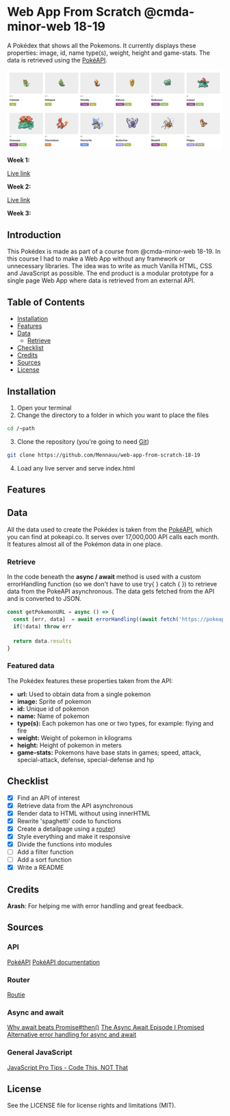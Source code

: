 # Web App From Scratch @cmda-minor-web 18-19

A Pokédex that shows all the Pokemons. It currently displays these properties: image, id, name type(s), weight, height and game-stats. The data is retrieved using the [PokéAPI](https://pokeapi.co/).

![preview](week1/public/images/preview.png)

**Week 1:**
<!-- Add a link to your live demo in Github Pages 🌐-->
[Live link](https://mennauu.github.io/web-app-from-scratch-18-19/week1)

**Week 2:**
<!-- Add a link to your live demo in Github Pages 🌐-->
[Live link](https://mennauu.github.io/web-app-from-scratch-18-19/week2)

**Week 3:**
<!-- ☝️ replace this description with a description of your own work -->
## Introduction
This Pokédex is made as part of a course from @cmda-minor-web 18-19. In this course I had to make a Web App without any framework or unnecessary libraries. The idea was to write as much Vanilla HTML, CSS and JavaScript as possible. The end product is a modular prototype for a single page Web App where data is retrieved from an external API.

<!-- Maybe a table of contents here? 📚 -->
## Table of Contents

- [Installation](#installation)
- [Features](#interaction)
- [Data](#data)
  - [Retrieve](#retrieve)
- [Checklist](#checklist)
- [Credits](#credits)
- [Sources](#sources)
- [License](#license)

<!-- How about a section that describes how to install this project? 🤓 -->
## Installation
1. Open your terminal
2. Change the directory to a folder in which you want to place the files
```bash
cd /~path
```
3. Clone the repository (you're going to need [Git](https://www.linode.com/docs/development/version-control/how-to-install-git-on-linux-mac-and-windows/))
```bash
git clone https://github.com/Mennauu/web-app-from-scratch-18-19
```
4. Load any live server and serve index.html

<!-- ...but how does one use this project? What are its features 🤔 -->
## Features

<!-- What external data source is featured in your project and what are its properties 🌠 -->
## Data
All the data used to create the Pokédex is taken from the [PokéAPI](pokeapi.co), which you can find at pokeapi.co. It serves over 17,000,000 API calls each month. It features almost all of the Pokémon data in one place.

### Retrieve
In the code beneath the **async / await** method is used with a custom errorHandling function (so we don't have to use try{ } catch { }) to retrieve data from the PokeAPI asynchronous. The data gets fetched from the API and is converted to JSON.

```Javascript
const getPokemonURL = async () => {
  const [err, data]  = await errorHandling((await fetch('https://pokeapi.co/api/v2/pokemon/?limit=20')).json())
  if(!data) throw err
  
  return data.results
}
```

### Featured data
The Pokédex features these properties taken from the API:
- **url:** Used to obtain data from a single pokemon
- **image:** Sprite of pokemon
- **id:** Unique id of pokemon
- **name:** Name of pokemon
- **type(s):** Each pokemon has one or two types, for example: flying and fire
- **weight:** Weight of pokemon in kilograms
- **height:** Height of pokemon in meters
- **game-stats:** Pokemons have base stats in games; speed, attack, special-attack, defense, special-defense and hp

<!-- Maybe a checklist of done stuff and stuff still on your wishlist? ✅ -->
## Checklist
- [x] Find an API of interest
- [x] Retrieve data from the API asynchronous
- [x] Render data to HTML without using innerHTML
- [X] Rewrite 'spaghetti' code to functions
- [X] Create a detailpage using a [router](http://projects.jga.me/routie/))
- [X] Style everything and make it responsive
- [X] Divide the functions into modules
- [ ] Add a filter function
- [ ] Add a sort function
- [X] Write a README

<!-- Maybe someone helped me 🤔-->
## Credits
**Arash**: For helping me with error handling and great feedback.

<!-- Maybe I used some awesome sources that I can mention 🤔-->
## Sources

### API
[PokéAPI](https://pokeapi.co/)
[PokéAPI documentation](https://pokeapi.co/docs/v2.html)

### Router
[Routie](http://projects.jga.me/routie/)

### Async and await
[Why await beats Promise#then()](https://mathiasbynens.be/notes/async-stack-traces)
[The Async Await Episode I Promised](https://www.youtube.com/watch?v=vn3tm0quoqE)
[Alternative error handling for async and await](https://stackoverflow.com/a/49311904 )

### General JavaScript
[JavaScript Pro Tips - Code This, NOT That](https://www.youtube.com/watch?v=Mus_vwhTCq0)

<!-- How about a license here? 📜 (or is it a licence?) 🤷 -->
## License 
See the LICENSE file for license rights and limitations (MIT).